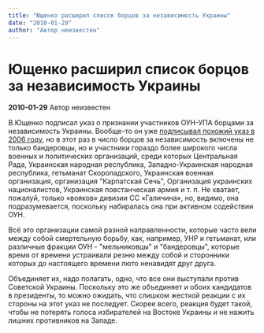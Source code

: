 ```yaml
---
title: "Ющенко расширил список борцов за независимость Украины"
date: "2010-01-29"
author: "Автор неизвестен"
---
```


# Ющенко расширил список борцов за независимость Украины

**2010-01-29** Автор неизвестен

В.Ющенко подписал указ о признании участников ОУН-УПА борцами за независимость Украины. Вообще-то он уже [подписывал похожий указ в 2006 году](http://lenta.ru/news/2006/10/14/bill/), но в этот раз в число борцов за независимость включены не только бандеровцы, но и участники гораздо более широкого числа военных и политических организаций, среди которых Центральная Рада, Украинская народная республика, Западно-Украинская народная республика, гетьманат Скоропадского, Украинская военная организация, организация "Карпатская Сечь", Организация украинских националистов, Украинская повстанческая армия и т. п. Не хватает, пожалуй, только «вояков» дивизии СС «Галичина», но, видимо, она подразумевается, поскольку набиралась она при активном содействии ОУН.

Всё это организации самой разной направленности, которые часто вели между собой смертельную борьбу, как, например, УНР и гетьманат, или различные фракции ОУН - "мельниковцы" и "бандеровцы", которые время от времени устраивали резню между собой и сторонники которых до настоящего времени люто ненавидят друг друга.

Объединяет их, надо полагать, одно, что все они выступали против Советской Украины. Поскольку это же объединяет и обоих кандидатов в президенты, то можно ожидать, что слишком жесткой реакции с их стороны на этот указ не последует. Скорее всего, реакция будет такой, чтобы не потерять голоса избирателей на Востоке Украины и не нажить лишних противников на Западе.